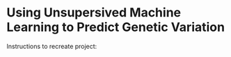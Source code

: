 # Using Unsupersived Machine Learning to Predict Genetic Variation

Instructions to recreate project: